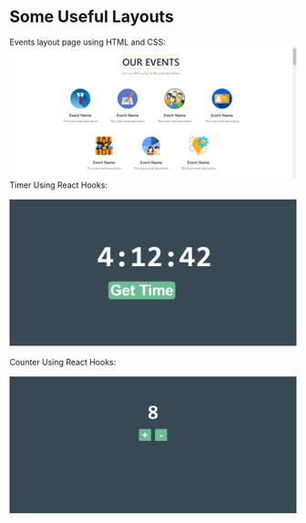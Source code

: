 # Some Useful Layouts
Events layout page using HTML and CSS:<br>
<img src="reference/img.png"><br>
Timer Using React Hooks: <br><br>
<img src="reference/time.png"><br><br>
Counter Using React Hooks: <br><br>
<img src="reference/counter.png"><br>
